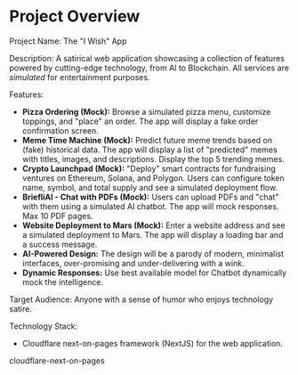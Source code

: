 # Project Overview

Project Name: The "I Wish" App

Description: A satirical web application showcasing a collection of features powered by cutting-edge technology, from AI to Blockchain. All services are *simulated* for entertainment purposes.

Features:

*   **Pizza Ordering (Mock):** Browse a simulated pizza menu, customize toppings, and "place" an order. The app will display a fake order confirmation screen.
*   **Meme Time Machine (Mock):** Predict future meme trends based on (fake) historical data. The app will display a list of "predicted" memes with titles, images, and descriptions. Display the top 5 trending memes.
*   **Crypto Launchpad (Mock):** "Deploy" smart contracts for fundraising ventures on Ethereum, Solana, and Polygon. Users can configure token name, symbol, and total supply and see a simulated deployment flow.
*   **BriefliAI - Chat with PDFs (Mock):** Users can upload PDFs and "chat" with them using a simulated AI chatbot. The app will mock responses. Max 10 PDF pages.
*   **Website Deployment to Mars (Mock):** Enter a website address and see a simulated deployment to Mars. The app will display a loading bar and a success message.
*   **AI-Powered Design:** The design will be a parody of modern, minimalist interfaces, over-promising and under-delivering with a wink.
*   **Dynamic Responses:** Use best available model for Chatbot dynamically mock the intelligence.

Target Audience: Anyone with a sense of humor who enjoys technology satire.

Technology Stack:
*   Cloudflare next-on-pages framework (NextJS) for the web application.

<stack>cloudflare-next-on-pages</stack>